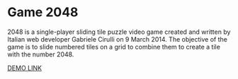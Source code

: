 # Game 2048
2048 is a single-player sliding tile puzzle video game created and written by Italian web developer Gabriele Cirulli on 9 March 2014. The objective of the game is to slide numbered tiles on a grid to combine them to create a tile with the number 2048.

 [DEMO LINK](https://DragotaIV.github.io/2048-game/)
